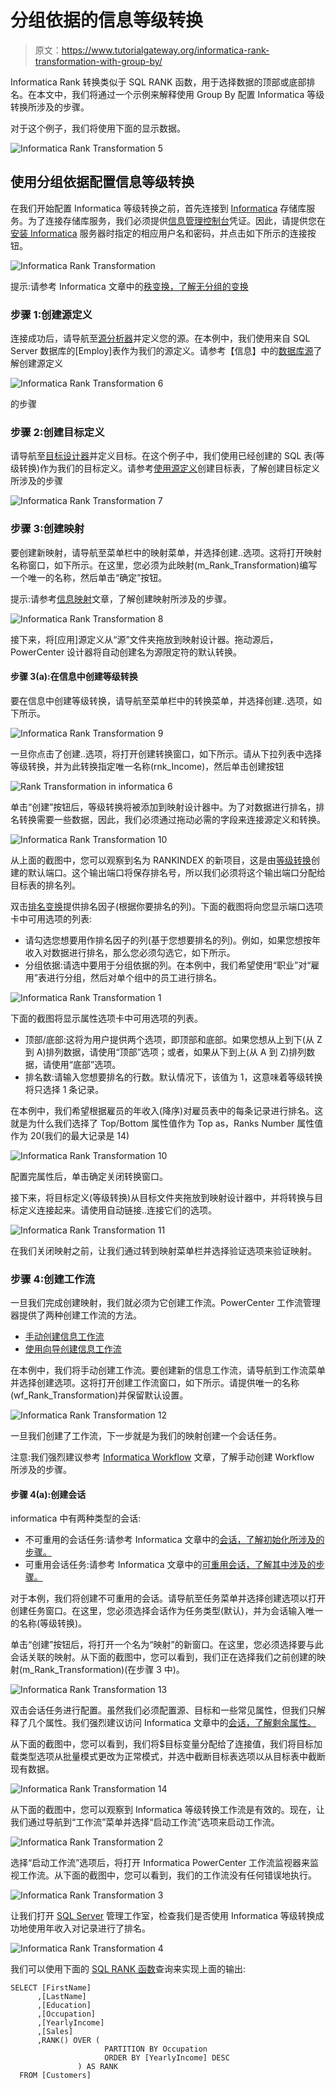 # 分组依据的信息等级转换

> 原文：<https://www.tutorialgateway.org/informatica-rank-transformation-with-group-by/>

Informatica Rank 转换类似于 SQL RANK 函数，用于选择数据的顶部或底部排名。在本文中，我们将通过一个示例来解释使用 Group By 配置 Informatica 等级转换所涉及的步骤。

对于这个例子，我们将使用下面的显示数据。

![Informatica Rank Transformation 5](img/5f9de702a57b094e67843e59718ae291.png)

## 使用分组依据配置信息等级转换

在我们开始配置 Informatica 等级转换之前，首先连接到 [Informatica](https://www.tutorialgateway.org/informatica/) 存储库服务。为了连接存储库服务，我们必须提供[信息管理控制台](https://www.tutorialgateway.org/informatica-admin-console/)凭证。因此，请提供您在[安装 Informatica](https://www.tutorialgateway.org/how-to-install-informatica/) 服务器时指定的相应用户名和密码，并点击如下所示的连接按钮。

![Informatica Rank Transformation](img/94f8d80d63361b2bfd960a0a92f0d45f.png)

提示:请参考 Informatica 文章中的[秩变换，了解无分组的变换](https://www.tutorialgateway.org/rank-transformation-in-informatica/)

### 步骤 1:创建源定义

连接成功后，请导航至[源分析器](https://www.tutorialgateway.org/informatica-source-analyzer/)并定义您的源。在本例中，我们使用来自 SQL Server 数据库的[Employ]表作为我们的源定义。请参考【信息】中的[数据库源](https://www.tutorialgateway.org/database-source-in-informatica/)了解创建源定义

![Informatica Rank Transformation 6](img/e63f19bce03a01ee949968e30166a68a.png)

的步骤

### 步骤 2:创建目标定义

请导航至[目标设计器](https://www.tutorialgateway.org/target-designer-in-informatica/)并定义目标。在这个例子中，我们使用已经创建的 SQL 表(等级转换)作为我们的目标定义。请参考[使用源定义](https://www.tutorialgateway.org/create-informatica-target-table-using-source-definition/)创建目标表，了解创建目标定义所涉及的步骤

![Informatica Rank Transformation 7](img/2ec5135d7157da57304adeb41e206987.png)

### 步骤 3:创建映射

要创建新映射，请导航至菜单栏中的映射菜单，并选择创建..选项。这将打开映射名称窗口，如下所示。在这里，您必须为此映射(m_Rank_Transformation)编写一个唯一的名称，然后单击“确定”按钮。

提示:请参考[信息映射](https://www.tutorialgateway.org/informatica-mapping/)文章，了解创建映射所涉及的步骤。

![Informatica Rank Transformation 8](img/126ac1da15a8efa2065862afebddbe02.png)

接下来，将[应用]源定义从“源”文件夹拖放到映射设计器。拖动源后，PowerCenter 设计器将自动创建名为源限定符的默认转换。

#### 步骤 3(a):在信息中创建等级转换

要在信息中创建等级转换，请导航至菜单栏中的转换菜单，并选择创建..选项，如下所示。

![Informatica Rank Transformation 9](img/f35598b0f1bf01633689277d913546c2.png)

一旦你点击了创建..选项，将打开创建转换窗口，如下所示。请从下拉列表中选择等级转换，并为此转换指定唯一名称(rnk_Income)，然后单击创建按钮

![Rank Transformation in informatica 6](img/58f8313974d47ad4cc570c2af307780a.png)

单击“创建”按钮后，等级转换将被添加到映射设计器中。为了对数据进行排名，排名转换需要一些数据，因此，我们必须通过拖动必需的字段来连接源定义和转换。

![Informatica Rank Transformation 10](img/8847efc3a9592605be8b0712b20ecf77.png)

从上面的截图中，您可以观察到名为 RANKINDEX 的新项目，这是由[等级转换](https://www.tutorialgateway.org/rank-transformation-in-informatica/)创建的默认端口。这个输出端口将保存排名号，所以我们必须将这个输出端口分配给目标表的排名列。

双击[排名变换](https://www.tutorialgateway.org/rank-transformation-in-informatica/)提供排名因子(根据你要排名的列)。下面的截图将向您显示端口选项卡中可用选项的列表:

*   请勾选您想要用作排名因子的列(基于您想要排名的列)。例如，如果您想按年收入对数据进行排名，那么您必须勾选它，如下所示。
*   分组依据:请选中要用于分组依据的列。在本例中，我们希望使用“职业”对“雇用”表进行分组，然后对单个组中的员工进行排名。

![Informatica Rank Transformation 1](img/3400d1bf1e35776b0839aaa5843c1fa6.png)

下面的截图将显示属性选项卡中可用选项的列表。

*   顶部/底部:这将为用户提供两个选项，即顶部和底部。如果您想从上到下(从 Z 到 A)排列数据，请使用“顶部”选项；或者，如果从下到上(从 A 到 Z)排列数据，请使用“底部”选项。
*   排名数:请输入您想要排名的行数。默认情况下，该值为 1，这意味着等级转换将只选择 1 条记录。

在本例中，我们希望根据雇员的年收入(降序)对雇员表中的每条记录进行排名。这就是为什么我们选择了 Top/Bottom 属性值作为 Top as，Ranks Number 属性值作为 20(我们的最大记录是 14)

![Informatica Rank Transformation 10](img/9e70c312776bcc16830285cc1f6e79dc.png)

配置完属性后，单击确定关闭转换窗口。

接下来，将目标定义(等级转换)从目标文件夹拖放到映射设计器中，并将转换与目标定义连接起来。请使用自动链接..连接它们的选项。

![Informatica Rank Transformation 11](img/af9b4da171662bd884bf87689b2c5007.png)

在我们关闭映射之前，让我们通过转到映射菜单栏并选择验证选项来验证映射。

### 步骤 4:创建工作流

一旦我们完成创建映射，我们就必须为它创建工作流。PowerCenter 工作流管理器提供了两种创建工作流的方法。

*   [手动创建信息工作流](https://www.tutorialgateway.org/informatica-workflow/)
*   [使用向导创建信息工作流](https://www.tutorialgateway.org/informatica-workflow-using-wizard/)

在本例中，我们将手动创建工作流。要创建新的信息工作流，请导航到工作流菜单并选择创建选项。这将打开创建工作流窗口，如下所示。请提供唯一的名称(wf_Rank_Transformation)并保留默认设置。

![Informatica Rank Transformation 12](img/190ced24c47d5135df00d140cd860efa.png)

一旦我们创建了工作流，下一步就是为我们的映射创建一个会话任务。

注意:我们强烈建议参考 [Informatica Workflow](https://www.tutorialgateway.org/informatica-workflow/) 文章，了解手动创建 Workflow 所涉及的步骤。

#### 步骤 4(a):创建会话

informatica 中有两种类型的会话:

*   不可重用的会话任务:请参考 Informatica 文章中的[会话，了解初始化所涉及的步骤。](https://www.tutorialgateway.org/session-in-informatica/)
*   可重用会话任务:请参考 Informatica 文章中的[可重用会话，了解其中涉及的步骤。](https://www.tutorialgateway.org/reusable-session-in-informatica/)

对于本例，我们将创建不可重用的会话。请导航至任务菜单并选择创建选项以打开创建任务窗口。在这里，您必须选择会话作为任务类型(默认)，并为会话输入唯一的名称(等级转换)。

单击“创建”按钮后，将打开一个名为“映射”的新窗口。在这里，您必须选择要与此会话关联的映射。从下面的截图中，您可以看到，我们正在选择我们之前创建的映射(m_Rank_Transformation)(在步骤 3 中)。

![Informatica Rank Transformation 13](img/c1741237748c60f6ee314579cf0de2c5.png)

双击会话任务进行配置。虽然我们必须配置源、目标和一些常见属性，但我们只解释了几个属性。我们强烈建议访问 Informatica 文章中的[会话，了解剩余属性。](https://www.tutorialgateway.org/session-in-informatica/)

从下面的截图中，您可以看到，我们将$目标变量分配给了连接值，我们将目标加载类型选项从批量模式更改为正常模式，并选中截断目标表选项以从目标表中截断现有数据。

![Informatica Rank Transformation 14](img/f14ccb069031111bd25c99acebb2b244.png)

从下面的截图中，您可以观察到 Informatica 等级转换工作流是有效的。现在，让我们通过导航到“工作流”菜单并选择“启动工作流”选项来启动工作流。

![Informatica Rank Transformation 2](img/17ea20c0470fadc0663f514cfb4da731.png)

选择“启动工作流”选项后，将打开 Informatica PowerCenter 工作流监视器来监视工作流。从下面的截图中，您可以看到，我们的工作流没有任何错误地执行。

![Informatica Rank Transformation 3](img/374f309cbe835e31f0bd100c3349e20d.png)

让我们打开 [SQL Server](https://www.tutorialgateway.org/sql/) 管理工作室，检查我们是否使用 Informatica 等级转换成功地使用年收入对记录进行了排名。

![Informatica Rank Transformation 4](img/811673b20f6ff45fb5373789a3c4d90a.png)

我们可以使用下面的 [SQL RANK 函数](https://www.tutorialgateway.org/sql-rank-function/)查询来实现上面的输出:

```
SELECT [FirstName]
      ,[LastName]
      ,[Education]
      ,[Occupation]
      ,[YearlyIncome]
      ,[Sales]
      ,RANK() OVER (
                     PARTITION BY Occupation 
                     ORDER BY [YearlyIncome] DESC
          	   ) AS RANK
  FROM [Customers]
```